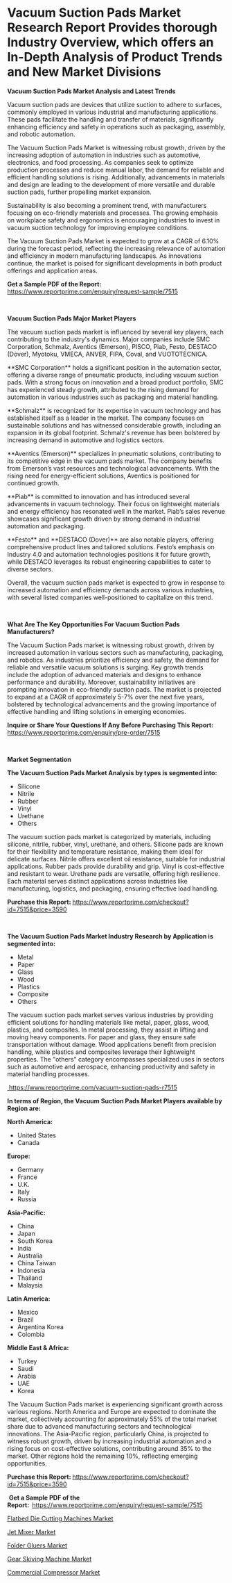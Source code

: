 <p><h1>Vacuum Suction Pads Market Research Report Provides thorough Industry Overview, which offers an In-Depth Analysis of Product Trends and New Market Divisions</h1></p><p><strong>Vacuum Suction Pads Market Analysis and Latest Trends</strong></p>
<p><p>Vacuum suction pads are devices that utilize suction to adhere to surfaces, commonly employed in various industrial and manufacturing applications. These pads facilitate the handling and transfer of materials, significantly enhancing efficiency and safety in operations such as packaging, assembly, and robotic automation.</p><p>The Vacuum Suction Pads Market is witnessing robust growth, driven by the increasing adoption of automation in industries such as automotive, electronics, and food processing. As companies seek to optimize production processes and reduce manual labor, the demand for reliable and efficient handling solutions is rising. Additionally, advancements in materials and design are leading to the development of more versatile and durable suction pads, further propelling market expansion.</p><p>Sustainability is also becoming a prominent trend, with manufacturers focusing on eco-friendly materials and processes. The growing emphasis on workplace safety and ergonomics is encouraging industries to invest in vacuum suction technology for improving employee conditions.</p><p>The Vacuum Suction Pads Market is expected to grow at a CAGR of 6.10% during the forecast period, reflecting the increasing relevance of automation and efficiency in modern manufacturing landscapes. As innovations continue, the market is poised for significant developments in both product offerings and application areas.</p></p>
<p><strong>Get a Sample PDF of the Report:&nbsp;</strong> <a href="https://www.reportprime.com/enquiry/request-sample/7515?utm_campaign=1119&utm_medium=2&utm_source=Github&utm_content=ia&utm_term=19032025&utm_id=vacuum-suction-pads">https://www.reportprime.com/enquiry/request-sample/7515</a></p>
<p>&nbsp;</p>
<p><strong>Vacuum Suction Pads Major Market Players</strong></p>
<p><p>The vacuum suction pads market is influenced by several key players, each contributing to the industry's dynamics. Major companies include SMC Corporation, Schmalz, Aventics (Emerson), PISCO, Piab, Festo, DESTACO (Dover), Myotoku, VMECA, ANVER, FIPA, Coval, and VUOTOTECNICA.</p><p>**SMC Corporation** holds a significant position in the automation sector, offering a diverse range of pneumatic products, including vacuum suction pads. With a strong focus on innovation and a broad product portfolio, SMC has experienced steady growth, attributed to the rising demand for automation in various industries such as packaging and material handling.</p><p>**Schmalz** is recognized for its expertise in vacuum technology and has established itself as a leader in the market. The company focuses on sustainable solutions and has witnessed considerable growth, including an expansion in its global footprint. Schmalz's revenue has been bolstered by increasing demand in automotive and logistics sectors.</p><p>**Aventics (Emerson)** specializes in pneumatic solutions, contributing to its competitive edge in the vacuum pads market. The company benefits from Emerson’s vast resources and technological advancements. With the rising need for energy-efficient solutions, Aventics is positioned for continued growth.</p><p>**Piab** is committed to innovation and has introduced several advancements in vacuum technology. Their focus on lightweight materials and energy efficiency has resonated well in the market. Piab’s sales revenue showcases significant growth driven by strong demand in industrial automation and packaging.</p><p>**Festo** and **DESTACO (Dover)** are also notable players, offering comprehensive product lines and tailored solutions. Festo’s emphasis on Industry 4.0 and automation technologies positions it for future growth, while DESTACO leverages its robust engineering capabilities to cater to diverse sectors.</p><p>Overall, the vacuum suction pads market is expected to grow in response to increased automation and efficiency demands across various industries, with several listed companies well-positioned to capitalize on this trend.</p></p>
<p>&nbsp;</p>
<p><strong>What Are The Key Opportunities For Vacuum Suction Pads Manufacturers?</strong></p>
<p><p>The Vacuum Suction Pads market is witnessing robust growth, driven by increased automation in various sectors such as manufacturing, packaging, and robotics. As industries prioritize efficiency and safety, the demand for reliable and versatile vacuum solutions is surging. Key growth trends include the adoption of advanced materials and designs to enhance performance and durability. Moreover, sustainability initiatives are prompting innovation in eco-friendly suction pads. The market is projected to expand at a CAGR of approximately 5-7% over the next five years, bolstered by technological advancements and the growing importance of effective handling and lifting solutions in emerging economies.</p></p>
<p><strong>Inquire or Share Your Questions If Any Before Purchasing This Report:</strong> <a href="https://www.reportprime.com/enquiry/pre-order/7515?utm_campaign=1119&utm_medium=2&utm_source=Github&utm_content=ia&utm_term=19032025&utm_id=vacuum-suction-pads">https://www.reportprime.com/enquiry/pre-order/7515</a></p>
<p>&nbsp;</p>
<p><strong>Market Segmentation</strong></p>
<p><strong>The Vacuum Suction Pads Market Analysis by types is segmented into:</strong></p>
<p><ul><li>Silicone</li><li>Nitrile</li><li>Rubber</li><li>Vinyl</li><li>Urethane</li><li>Others</li></ul></p>
<p><p>The vacuum suction pads market is categorized by materials, including silicone, nitrile, rubber, vinyl, urethane, and others. Silicone pads are known for their flexibility and temperature resistance, making them ideal for delicate surfaces. Nitrile offers excellent oil resistance, suitable for industrial applications. Rubber pads provide durability and grip. Vinyl is cost-effective and resistant to wear. Urethane pads are versatile, offering high resilience. Each material serves distinct applications across industries like manufacturing, logistics, and packaging, ensuring effective load handling.</p></p>
<p><strong>Purchase this Report:&nbsp;</strong><a href="https://www.reportprime.com/checkout?id=7515&price=3590&utm_campaign=1119&utm_medium=2&utm_source=Github&utm_content=ia&utm_term=19032025&utm_id=vacuum-suction-pads">https://www.reportprime.com/checkout?id=7515&price=3590</a></p>
<p>&nbsp;</p>
<p><strong>The Vacuum Suction Pads Market Industry Research by Application is segmented into:</strong></p>
<p><ul><li>Metal</li><li>Paper</li><li>Glass</li><li>Wood</li><li>Plastics</li><li>Composite</li><li>Others</li></ul></p>
<p><p>The vacuum suction pads market serves various industries by providing efficient solutions for handling materials like metal, paper, glass, wood, plastics, and composites. In metal processing, they assist in lifting and moving heavy components. For paper and glass, they ensure safe transportation without damage. Wood applications benefit from precision handling, while plastics and composites leverage their lightweight properties. The "others" category encompasses specialized uses in sectors such as automotive and aerospace, enhancing productivity and safety in material handling processes.</p></p>
<p><a href="https://www.reportprime.com/vacuum-suction-pads-r7515?utm_campaign=1119&utm_medium=2&utm_source=Github&utm_content=ia&utm_term=19032025&utm_id=vacuum-suction-pads">&nbsp;https://www.reportprime.com/vacuum-suction-pads-r7515</a></p>
<p><strong>In terms of Region, the Vacuum Suction Pads Market Players available by Region are:</strong></p>
<p>
    <p> <strong> North America: </strong>
        <ul>
            <li>United States</li>
            <li>Canada</li>
        </ul>
        </p> 
    <p> <strong> Europe: </strong>
        <ul>
            <li>Germany</li>
            <li>France</li>
            <li>U.K.</li>
            <li>Italy</li>
            <li>Russia</li>
        </ul>
        </p> 
    <p> <strong> Asia-Pacific: </strong>
        <ul>
            <li>China</li>
            <li>Japan</li>
            <li>South Korea</li>
            <li>India</li>
            <li>Australia</li>
            <li>China Taiwan</li>
            <li>Indonesia</li>
            <li>Thailand</li>
            <li>Malaysia</li>
        </ul>
        </p> 
    <p> <strong> Latin America: </strong>
        <ul>
            <li>Mexico</li>
            <li>Brazil</li>
            <li>Argentina Korea</li>
            <li>Colombia</li>
        </ul>
        </p> 
    <p> <strong> Middle East & Africa: </strong>
        <ul>
            <li>Turkey</li>
            <li>Saudi</li>
            <li>Arabia</li>
            <li>UAE</li>
            <li>Korea</li>
        </ul>
    </p>
    </p>
<p><p>The Vacuum Suction Pads market is experiencing significant growth across various regions. North America and Europe are expected to dominate the market, collectively accounting for approximately 55% of the total market share due to advanced manufacturing sectors and technological innovations. The Asia-Pacific region, particularly China, is projected to witness robust growth, driven by increasing industrial automation and a rising focus on cost-effective solutions, contributing around 35% to the market. Other regions hold the remaining 10%, reflecting emerging opportunities.</p></p>
<p><strong>Purchase this Report: </strong><a href="https://www.reportprime.com/checkout?id=7515&price=3590&utm_campaign=1119&utm_medium=2&utm_source=Github&utm_content=ia&utm_term=19032025&utm_id=vacuum-suction-pads">https://www.reportprime.com/checkout?id=7515&price=3590</a></p>
<p>&nbsp;<strong>Get a Sample PDF of the Report:&nbsp;&nbsp;</strong><a href="https://www.reportprime.com/enquiry/request-sample/7515?utm_campaign=1119&utm_medium=2&utm_source=Github&utm_content=ia&utm_term=19032025&utm_id=vacuum-suction-pads">https://www.reportprime.com/enquiry/request-sample/7515</a></p>
<p><strong></strong></p>
<p><p><a href="https://github.com/pimanoruman/Market-Research-Report-List-1/blob/main/flatbed-die-cutting-machines-market.md?utm_campaign=1119&utm_medium=2&utm_source=Github&utm_content=ia&utm_term=19032025&utm_id=vacuum-suction-pads">Flatbed Die Cutting Machines Market</a></p><p><a href="https://github.com/akrachveslov/Market-Research-Report-List-1/blob/main/jet-mixer-market.md?utm_campaign=1119&utm_medium=2&utm_source=Github&utm_content=ia&utm_term=19032025&utm_id=vacuum-suction-pads">Jet Mixer Market</a></p><p><a href="https://github.com/adyawafurber1/Market-Research-Report-List-1/blob/main/folder-gluers-market.md?utm_campaign=1119&utm_medium=2&utm_source=Github&utm_content=ia&utm_term=19032025&utm_id=vacuum-suction-pads">Folder Gluers Market</a></p><p><a href="https://github.com/bensemilia864/Market-Research-Report-List-1/blob/main/gear-skiving-machine-market.md?utm_campaign=1119&utm_medium=2&utm_source=Github&utm_content=ia&utm_term=19032025&utm_id=vacuum-suction-pads">Gear Skiving Machine Market</a></p><p><a href="https://github.com/sungbruington660/Market-Research-Report-List-1/blob/main/commercial-compressor-market.md?utm_campaign=1119&utm_medium=2&utm_source=Github&utm_content=ia&utm_term=19032025&utm_id=vacuum-suction-pads">Commercial Compressor Market</a></p></p>